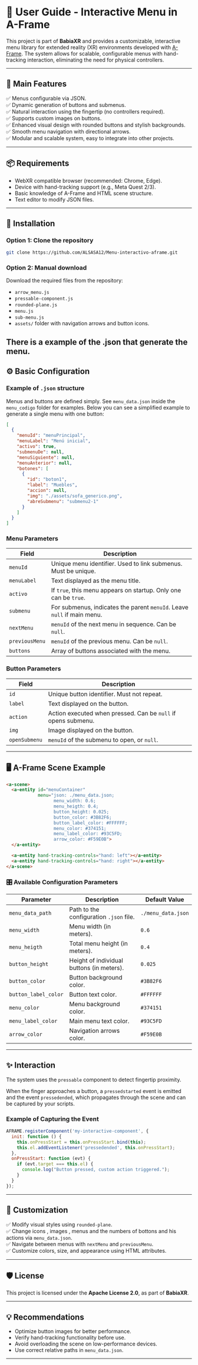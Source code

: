 
# 📁 User Guide - Interactive Menu in A-Frame

This project is part of **BabiaXR** and provides a customizable, interactive menu library for extended reality (XR) environments developed with [A-Frame](https://aframe.io/). The system allows for scalable, configurable menus with hand-tracking interaction, eliminating the need for physical controllers.

---

## 🚀 Main Features

✅ Menus configurable via JSON.  
✅ Dynamic generation of buttons and submenus.  
✅ Natural interaction using the fingertip (no controllers required).  
✅ Supports custom images on buttons.  
✅ Enhanced visual design with rounded buttons and stylish backgrounds.  
✅ Smooth menu navigation with directional arrows.  
✅ Modular and scalable system, easy to integrate into other projects.  

---

## 📦 Requirements

- WebXR compatible browser (recommended: Chrome, Edge).
- Device with hand-tracking support (e.g., Meta Quest 2/3).
- Basic knowledge of A-Frame and HTML scene structure.
- Text editor to modify JSON files.

---

## 🔧 Installation

### Option 1: Clone the repository

```bash
git clone https://github.com/ALSASA12/Menu-interactivo-aframe.git
```

### Option 2: Manual download

Download the required files from the repository:

- `arrow_menu.js`
- `pressable-component.js`
- `rounded-plane.js`
- `menu.js`
- `sub-menu.js`
- `assets/` folder with navigation arrows and button icons.

There is a example of the .json that generate the menu.
---

## ⚙️ Basic Configuration

### Example of `.json` structure

Menus and buttons are defined simply. See `menu_data.json` inside the `menu_codigo` folder for examples.
Below you can see a simplified example to generate a single menu with one button:

```json
[
  {
    "menuId": "menuPrincipal",
    "menuLabel": "Menú inicial",
    "activo": true,
    "submenuDe": null,
    "menuSiguiente": null,
    "menuAnterior": null,
    "botones": [
      {
        "id": "boton1",
        "label": "Muebles",
        "accion": null,
        "img": "./assets/sofa_generico.png",
        "abreSubmenu": "submenu2-1"
      }
    ]
  }
]
```

### Menu Parameters

| Field          | Description                                                |
|----------------|------------------------------------------------------------|
| `menuId`      | Unique menu identifier. Used to link submenus. Must be unique. |
| `menuLabel`   | Text displayed as the menu title.                          |
| `activo`      | If `true`, this menu appears on startup. Only one can be `true`. |
| `submenu`     | For submenus, indicates the parent `menuId`. Leave `null` if main menu. |
| `nextMenu`    | `menuId` of the next menu in sequence. Can be `null`.      |
| `previousMenu`| `menuId` of the previous menu. Can be `null`.              |
| `buttons`     | Array of buttons associated with the menu.                 |

### Button Parameters

| Field          | Description                                                |
|----------------|------------------------------------------------------------|
| `id`          | Unique button identifier. Must not repeat.                 |
| `label`       | Text displayed on the button.                              |
| `action`      | Action executed when pressed. Can be `null` if opens submenu. |
| `img`         | Image displayed on the button.                             |
| `openSubmenu` | `menuId` of the submenu to open, or `null`.               |

---

## 🖥️ A-Frame Scene Example

```html
<a-scene>
  <a-entity id="menuContainer"
            menu="json: ./menu_data.json;
                  menu_width: 0.6;
                  menu_heigth: 0.4;
                  button_height: 0.025;
                  button_color: #3B82F6;
                  button_label_color: #FFFFFF;
                  menu_color: #374151;
                  menu_label_color: #93C5FD;
                  arrow_color: #F59E0B">
  </a-entity>

  <a-entity hand-tracking-controls="hand: left"></a-entity>
  <a-entity hand-tracking-controls="hand: right"></a-entity>
</a-scene>
```

### 🎛️ Available Configuration Parameters

| Parameter           | Description                                       | Default Value                            |
|---------------------|---------------------------------------------------|-------------------------------------------|
| `menu_data_path`    | Path to the configuration `.json` file.           | `./menu_data.json`                        |
| `menu_width`        | Menu width (in meters).                           | `0.6`                                     |
| `menu_heigth`       | Total menu height (in meters).                    | `0.4`                                     |
| `button_height`     | Height of individual buttons (in meters).         | `0.025`                                   |
| `button_color`      | Button background color.                          | `#3B82F6`                                 |
| `button_label_color`| Button text color.                                | `#FFFFFF`                                 |
| `menu_color`        | Menu background color.                            | `#374151`                                 |
| `menu_label_color`  | Main menu text color.                             | `#93C5FD`                                 |
| `arrow_color`       | Navigation arrows color.                          | `#F59E0B`                                 |

---

## ✨ Interaction

The system uses the `pressable` component to detect fingertip proximity.

When the finger approaches a button, a `pressedstarted` event is emitted and the event `pressedended`, which propagates through the scene and can be captured by your scripts.

### Example of Capturing the Event

```js
AFRAME.registerComponent('my-interactive-component', {
  init: function () {
    this.onPressStart = this.onPressStart.bind(this);
    this.el.addEventListener('pressedended', this.onPressStart);
  },
  onPressStart: function (evt) {
    if (evt.target === this.el) {
      console.log("Button pressed, custom action triggered.");
    }
  }
});
```

---

## 🎨 Customization

✅ Modify visual styles using `rounded-plane`.  
✅ Change icons , images , menus and the numbers of bottons and his actions via `menu_data.json`.  
✅ Navigate between menus with `nextMenu` and `previousMenu`.  
✅ Customize colors, size, and appearance using HTML attributes.  

---

## 🛡️ License

This project is licensed under the **Apache License 2.0**, as part of **BabiaXR**.

---

## 💡 Recommendations

- Optimize button images for better performance.  
- Verify hand-tracking functionality before use.  
- Avoid overloading the scene on low-performance devices.  
- Use correct relative paths in `menu_data.json`.  

---
